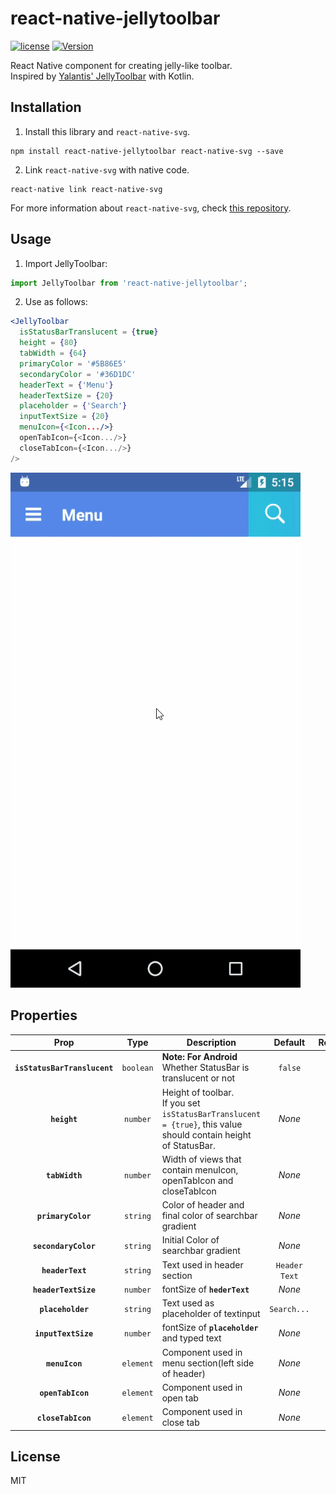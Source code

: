 # react-native-jellytoolbar
[![license](https://img.shields.io/github/license/mashape/apistatus.svg)]()
[![Version](https://img.shields.io/npm/v/react-native-jellytoolbar.svg)](https://www.npmjs.com/package/react-native-jellytoolbar)

React Native component for creating jelly-like toolbar.  
Inspired by [Yalantis' JellyToolbar](https://github.com/Yalantis/JellyToolbar) with Kotlin.

## Installation
1. Install this library and `react-native-svg`.
```
npm install react-native-jellytoolbar react-native-svg --save
```
2. Link `react-native-svg` with native code.
```
react-native link react-native-svg
```
For more information about `react-native-svg`, check [this repository](https://github.com/react-native-community/react-native-svg).

## Usage
1. Import JellyToolbar:  
```js
import JellyToolbar from 'react-native-jellytoolbar';
```
2. Use as follows:  
``` jsx
<JellyToolbar
  isStatusBarTranslucent = {true}
  height = {80}
  tabWidth = {64}
  primaryColor = '#5B86E5'
  secondaryColor = '#36D1DC'
  headerText = {'Menu'}
  headerTextSize = {20}
  placeholder = {'Search'}
  inputTextSize = {20}
  menuIcon={<Icon.../>}
  openTabIcon={<Icon.../>}
  closeTabIcon={<Icon.../>}
/>
```
![react-native-jellytoolbar-result](./asset/ScreenShot.gif)

## Properties
| Prop |Type| <Center>Description</Center> | Default | Required |
|:---:|:---:|---|:---:|:---:|
|**`isStatusBarTranslucent`**|`boolean`|**Note: For Android**<br> Whether StatusBar is translucent or not|`false`||
|**`height`**|`number`|Height of toolbar.<br> If you set `isStatusBarTranslucent = {true}`, this value should contain height of StatusBar. |*None*|**O**|
|**`tabWidth`**|`number`|Width of views that contain menuIcon, openTabIcon and closeTabIcon|*None*|**O**|
|**`primaryColor`**|`string`|Color of header and final color of searchbar gradient|*None*|**O**|
|**`secondaryColor`**|`string`|Initial Color of searchbar gradient|*None*|**O**|
|**`headerText`**|`string`|Text used in header section|`Header Text`||
|**`headerTextSize`**|`number`|fontSize of **`hederText`**|*None*|**O**|
|**`placeholder`**|`string`|Text used as placeholder of textinput|`Search...`||
|**`inputTextSize`**|`number`|fontSize of **`placeholder`** and typed text|*None*|**O**|
|**`menuIcon`**|`element`|Component used in menu section(left side of header)|*None*||
|**`openTabIcon`**|`element`|Component used in open tab|*None*||
|**`closeTabIcon`**|`element`|Component used in close tab|*None*|||

## License
MIT
